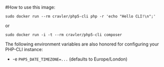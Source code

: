 #How to use this image:

    sudo docker run --rm cravler/php5-cli php -r 'echo "Hello CLI!\n";'

or

    sudo docker run -i -t --rm cravler/php5-cli composer

The following environment variables are also honored for configuring your PHP-CLI instance:

- -e `PHP5_DATE_TIMEZONE=...` (defaults to Europe/London)
